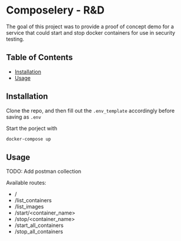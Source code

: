 # Composelery - R&D

The goal of this project was to provide a proof of concept demo for a service that could start and stop docker containers for use in security testing. 

## Table of Contents

- [Installation](#installation)
- [Usage](#usage)

## Installation

Clone the repo, and then fill out the `.env_template` accordingly before saving as `.env`


Start the porject with 
```sh
docker-compose up
```

## Usage

TODO: Add postman collection

Available routes:
- /
- /list_containers
- /list_images
- /start/<container_name>
- /stop/<container_name>
- /start_all_containers
- /stop_all_containers
